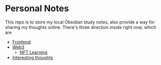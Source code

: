 # Personal Notes
This repo is to store my local Obsidian study notes, also provide a way for sharing my thoughts online. 
There's three direction inside right now, which are
+ [Frontend](https://github.com/Bohan-J/Notes/tree/main/Notes/Frontend)
+ [Web3](https://github.com/Bohan-J/Notes/tree/main/Notes/Web3.0)
    + [NFT Learning](https://github.com/Bohan-J/Notes/blob/main/Notes/Web3.0/NFT%E5%85%A5%E9%97%A8.md)
+ [Interesting thoughts]()
